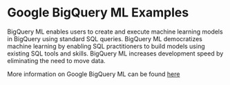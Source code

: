 # Google BigQuery ML Examples

BigQuery ML enables users to create and execute machine learning models in BigQuery using standard SQL queries. BigQuery ML democratizes machine learning by enabling SQL practitioners to build models using existing SQL tools and skills. BigQuery ML increases development speed by eliminating the need to move data.

More information on Google BigQuery ML can be found [here](https://cloud.google.com/bigquery/docs/bigqueryml-intro)
